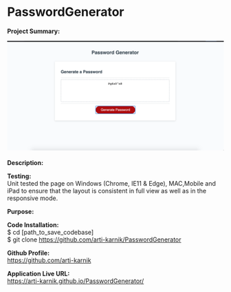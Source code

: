 # PasswordGenerator
<strong> Project Summary: </strong> <br>

<div align="left">
      <img src="./assets/images/ss1.png">
</div>
<br>
<strong> Description: </strong> <br>

<strong>Testing: </strong> <br>
Unit tested the page on Windows (Chrome, IE11 & Edge), MAC,Mobile and iPad to ensure that the layout is consistent in full view as well as in the responsive mode.  <br>

<strong> Purpose: </strong> <br>

<strong> Code Installation: </strong> <br>
$ cd [path_to_save_codebase] <br>
$ git clone https://github.com/arti-karnik/PasswordGenerator <br>

<strong> Github Profile: </strong> <br>
https://github.com/arti-karnik

<strong> Application Live URL: </strong> <br>
https://arti-karnik.github.io/PasswordGenerator/
